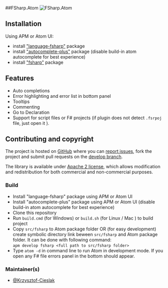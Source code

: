 ##FSharp.Atom
![FSharp.Atom](https://raw.githubusercontent.com/fsprojects/FSharp.Atom/develop/gifs/ErrorPanel.png)

## Installation

Using APM or Atom UI:

* install ["language-fsharp"](https://atom.io/packages/language-fsharp) package
* install ["autocomplete-plus"](https://atom.io/packages/autocomplete-plus) package (disable build-in atom autocomplete for best experience)
* install ["fsharp"](https://atom.io/packages/fsharp) package

## Features

- Auto completions
- Error highlighting and error list in bottom panel
- Tooltips
- Commenting
- Go to Declaration
- Support for script files or F# projects (if plugin does not detect `.fsrpoj` file, just open it ).

## Contributing and copyright

The project is hosted on [GitHub](https://github.com/fsprojects/FSharp.Atom) where you can [report issues](https://github.com/fsprojects/FSharp.Atom/issues), fork
the project and submit pull requests on the [develop branch](https://github.com/fsprojects/FSharp.Atom/tree/develop).

The library is available under [Apache 2 license](https://github.com/fsprojects/FSharp.Atom/blob/master/LICENSE.md), which allows modification and
redistribution for both commercial and non-commercial purposes.

### Build

* Install "language-fsharp" package using APM or Atom UI
* Install "autocomplete-plus" package using APM or Atom UI (disable build-in atom autocomplete for best experience)
* Clone this repository
* Run `build.cmd` (for Windows) or `build.sh` (for Linux / Mac ) to build project
* Copy `src/fsharp` to Atom package folder OR (for easy development) create symbolic directory link beween `src/fsharp` and Atom package folder. It can be done with following command:  
    ``apm develop fsharp <full path to src/fsharp folder>``
* Type ``atom -d`` in command line to run Atom in development mode. If you open any F# file errors panel in the bottom should appear.

### Maintainer(s)

- [@Krzysztof-Cieslak](https://github.com/Krzysztof-Cieslak)
